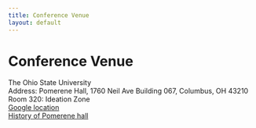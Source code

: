 ```yaml
---
title: Conference Venue
layout: default
---
```


# Conference Venue

The Ohio State University <br>
Address: Pomerene Hall, 1760 Neil Ave Building 067, Columbus, OH 43210 <br>
Room 320: Ideation Zone <br>
[Google location](https://maps.app.goo.gl/Ccq9ZioBCpi1tjju9) <br>
[History of Pomerene hall](https://history-of-art.osu.edu/about-department/pomerene-hall)

